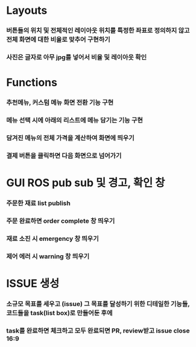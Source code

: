 # Layouts
### 버튼들의 위치 및 전체적인 레이아웃 위치를 특정한 좌표로 정의하지 않고 전체 화면에 대한 비율로 맞추어 구현하기
### 사진은 글자로 아무 jpg를 넣어서 비율 및 레이아웃 확인
### 

# Functions
### 추천메뉴, 커스텀 메뉴 화면 전환 기능 구현
### 메뉴 선택 시에 아래의 리스트에 메뉴 담기는 기능 구현
### 담겨진 메뉴의 전체 가격을 계산하여 화면에 띄우기 
### 결제 버튼을 클릭하면 다음 화면으로 넘어가기 

# GUI ROS pub sub 및 경고, 확인 창
### 주문한 재료 list publish
### 주문 완료하면 order complete 창 띄우기
### 재료 소진 시 emergency 창 띄우기 
### 제어 에러 시 warning 창 띄우기

# ISSUE 생성
### 소규모 목표를 세우고 (issue) 그 목표를 달성하기 위한 디테일한 기능들, 코드들을 task(list box)로 만들어둔 후에
### task를 완료하면 체크하고 모두 완료되면 PR, review받고 issue close 16:9
